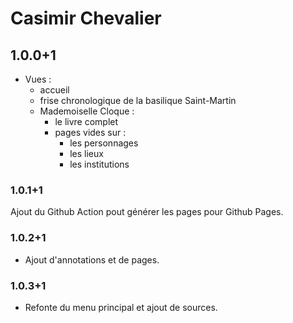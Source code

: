 # Casimir Chevalier

## 1.0.0+1
* Vues :
  * accueil
  * frise chronologique de la basilique Saint-Martin
  * Mademoiselle Cloque :
    * le livre complet
    * pages vides sur :
      * les personnages
      * les lieux
      * les institutions


### 1.0.1+1
Ajout du Github Action pout générer les pages pour Github Pages.


### 1.0.2+1
* Ajout d'annotations et de pages.

### 1.0.3+1
* Refonte du menu principal et ajout de sources.